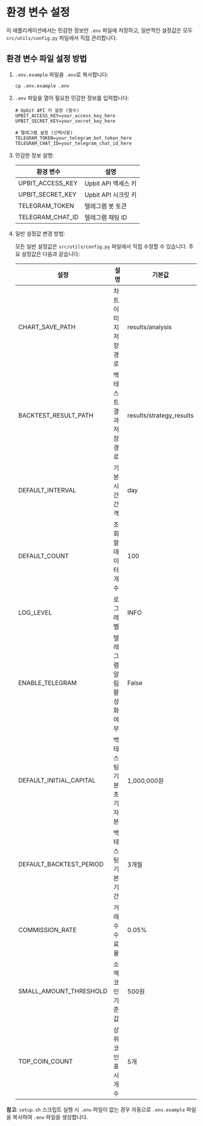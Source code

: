 # 환경 변수 설정

이 애플리케이션에서는 민감한 정보만 `.env` 파일에 저장하고, 일반적인 설정값은 모두 `src/utils/config.py` 파일에서 직접 관리합니다.

## 환경 변수 파일 설정 방법

1. `.env.example` 파일을 `.env`로 복사합니다:
   ```
   cp .env.example .env
   ```

2. `.env` 파일을 열어 필요한 민감한 정보를 입력합니다:
   ```
   # Upbit API 키 설정 (필수)
   UPBIT_ACCESS_KEY=your_access_key_here
   UPBIT_SECRET_KEY=your_secret_key_here

   # 텔레그램 설정 (선택사항)
   TELEGRAM_TOKEN=your_telegram_bot_token_here
   TELEGRAM_CHAT_ID=your_telegram_chat_id_here
   ```

3. 민감한 정보 설명:

   | 환경 변수 | 설명 |
   |-----------|------|
   | UPBIT_ACCESS_KEY | Upbit API 액세스 키 |
   | UPBIT_SECRET_KEY | Upbit API 시크릿 키 |
   | TELEGRAM_TOKEN | 텔레그램 봇 토큰 |
   | TELEGRAM_CHAT_ID | 텔레그램 채팅 ID |

4. 일반 설정값 변경 방법:

   모든 일반 설정값은 `src/utils/config.py` 파일에서 직접 수정할 수 있습니다. 주요 설정값은 다음과 같습니다:

   | 설정 | 설명 | 기본값 |
   |------|------|--------|
   | CHART_SAVE_PATH | 차트 이미지 저장 경로 | results/analysis |
   | BACKTEST_RESULT_PATH | 백테스트 결과 저장 경로 | results/strategy_results |
   | DEFAULT_INTERVAL | 기본 시간 간격 | day |
   | DEFAULT_COUNT | 조회할 데이터 개수 | 100 |
   | LOG_LEVEL | 로그 레벨 | INFO |
   | ENABLE_TELEGRAM | 텔레그램 알림 활성화 여부 | False |
   | DEFAULT_INITIAL_CAPITAL | 백테스팅 기본 초기 자본 | 1,000,000원 |
   | DEFAULT_BACKTEST_PERIOD | 백테스팅 기본 기간 | 3개월 |
   | COMMISSION_RATE | 거래 수수료율 | 0.05% |
   | SMALL_AMOUNT_THRESHOLD | 소액 코인 기준값 | 500원 |
   | TOP_COIN_COUNT | 상위 코인 표시 개수 | 5개 |

**참고**: `setup.sh` 스크립트 실행 시 `.env` 파일이 없는 경우 자동으로 `.env.example` 파일을 복사하여 `.env` 파일을 생성합니다. 
